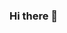 ### Hi there 👋

<!--
**Zelgai123/Zelgai123** is a ✨ _special_ ✨ repository because its `README.md` (this file) appears on your GitHub profile.
### Hi there 👋, my name is Zelgai
#### I am a systems engineering student and software developer.
![I am a systems engineering student and software developer.](https://arturssmirnovs.github.io/github-profile-readme-generator/images/banner.png)

I made this project just for fun, it allows you to create nice and simple GitHub Readme files that you can copy/paste and use in your profile.

Skills: VUE JS / REACT / JS / HTML / CSS

- 🔭 I’m currently working on this page. 





Here are some ideas to get you started:

- 🔭 I’m currently working on ...
- 🌱 I’m currently learning ...
- 👯 I’m looking to collaborate on ...
- 🤔 I’m looking for help with ...
- 💬 Ask me about ...
- 📫 How to reach me: ...
- 😄 Pronouns: ...
- ⚡ Fun fact: ...
-->

